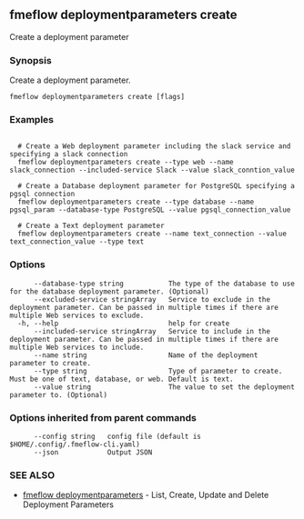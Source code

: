 ## fmeflow deploymentparameters create

Create a deployment parameter

### Synopsis

Create a deployment parameter.

```
fmeflow deploymentparameters create [flags]
```

### Examples

```

  # Create a Web deployment parameter including the slack service and specifying a slack connection
  fmeflow deploymentparameters create --type web --name slack_connection --included-service Slack --value slack_conntion_value

  # Create a Database deployment parameter for PostgreSQL specifying a pgsql connection
  fmeflow deploymentparameters create --type database --name pgsql_param --database-type PostgreSQL --value pgsql_connection_value

  # Create a Text deployment parameter
  fmeflow deploymentparameters create --name text_connection --value text_connection_value --type text

```

### Options

```
      --database-type string           The type of the database to use for the database deployment parameter. (Optional)
      --excluded-service stringArray   Service to exclude in the deployment parameter. Can be passed in multiple times if there are multiple Web services to exclude.
  -h, --help                           help for create
      --included-service stringArray   Service to include in the deployment parameter. Can be passed in multiple times if there are multiple Web services to include.
      --name string                    Name of the deployment parameter to create.
      --type string                    Type of parameter to create. Must be one of text, database, or web. Default is text.
      --value string                   The value to set the deployment parameter to. (Optional)
```

### Options inherited from parent commands

```
      --config string   config file (default is $HOME/.config/.fmeflow-cli.yaml)
      --json            Output JSON
```

### SEE ALSO

* [fmeflow deploymentparameters](fmeflow_deploymentparameters.md)	 - List, Create, Update and Delete Deployment Parameters

